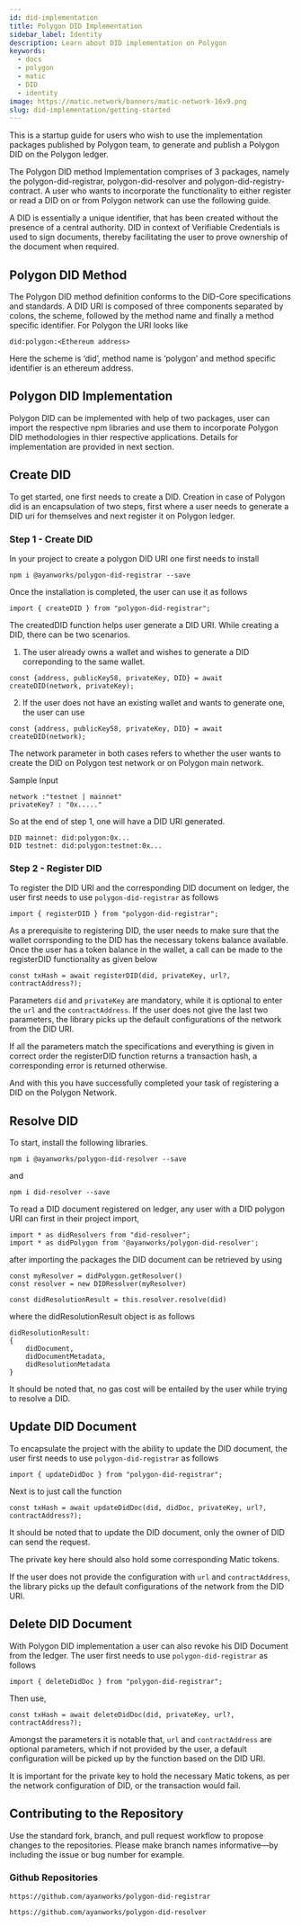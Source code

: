 ```yaml
---
id: did-implementation
title: Polygon DID Implementation
sidebar_label: Identity
description: Learn about DID implementation on Polygon
keywords:
  - docs
  - polygon
  - matic
  - DID
  - identity
image: https://matic.network/banners/matic-network-16x9.png
slug: did-implementation/getting-started
---
```


This is a startup guide for users who wish to use the implementation packages published by Polygon team, to generate and publish a Polygon DID on the Polygon ledger.

The Polygon DID method Implementation comprises of 3 packages, namely the polygon-did-registrar, polygon-did-resolver and polygon-did-registry-contract. A user who wants to incorporate the functionality to either register or read a DID on or from Polygon network can use the following guide.

A DID is essentially a unique identifier, that has been created without the presence of a central authority.  DID in context of Verifiable Credentials is used to sign documents, thereby facilitating the user to prove ownership of the document when required.

## Polygon DID Method

The Polygon DID method definition conforms to the DID-Core specifications and standards. A DID URI is composed of three components separated by colons, the scheme, followed by the method name and finally a method specific identifier. For Polygon the URI looks like
```
did:polygon:<Ethereum address>
```
Here the scheme is ‘did’, method name is ‘polygon’ and method specific identifier is an ethereum address. 

## Polygon DID Implementation

Polygon DID can be implemented with help of two packages, user can import the respective npm libraries and use them to incorporate Polygon DID methodologies in thier respective applications. Details for implementation are provided in next section.

## Create DID 

To get started, one first needs to create a DID. Creation in case of Polygon did is an encapsulation of two steps, first where a user needs to generate a DID uri for themselves and next register it on Polygon ledger.

### Step 1 - Create DID

In your project to create a polygon DID URI one first needs to install
```
npm i @ayanworks/polygon-did-registrar --save
```
Once the installation is completed, the user can use it as follows
```
import { createDID } from "polygon-did-registrar";
```
The createdDID function helps user generate a DID URI. While creating a DID, there can be two scenarios.

1) The user already owns a wallet and wishes to generate a DID correponding to the same wallet.
```
const {address, publicKey58, privateKey, DID} = await createDID(network, privateKey);
```
2) If the user does not have an existing wallet and wants to generate one, the user can use
```
const {address, publicKey58, privateKey, DID} = await createDID(network);
```
The network parameter in both cases refers to whether the user wants to create the DID on Polygon test network or on Polygon main network.

Sample Input
```
network :"testnet | mainnet"
privateKey? : "0x....."
```
So at the end of step 1, one will have a DID URI generated.
```
DID mainnet: did:polygon:0x...
DID testnet: did:polygon:testnet:0x...
```

### Step 2 - Register DID

To register the DID URI and the corresponding DID document on ledger, the user first needs to use `polygon-did-registrar` as follows
```
import { registerDID } from "polygon-did-registrar";
```
As a prerequisite to registering DID, the user needs to make sure that the wallet corrsponding to the DID has the necessary tokens balance available.
Once the user has a token balance in the wallet, a call can be made to the registerDID functionality as given below
```
const txHash = await registerDID(did, privateKey, url?, contractAddress?);
```
Parameters `did` and `privateKey` are mandatory, while it is optional to enter the `url` and the `contractAddress`.
If the user does not give the last two parameters, the library picks up the default configurations of the network from the DID URI.

If all the parameters match the specifications and everything is given in correct order the registerDID function returns a transaction hash, a corresponding error is returned otherwise.

And with this you have successfully completed your task of registering a DID on the Polygon Network.

## Resolve DID

To start, install the following libraries.
```
npm i @ayanworks/polygon-did-resolver --save
```
and
```
npm i did-resolver --save
```

To read a DID document registered on ledger, any user with a DID polygon URI can first in their project import, 
```
import * as didResolvers from "did-resolver";
import * as didPolygon from '@ayanworks/polygon-did-resolver';
```
after importing the packages the DID document can be retrieved by using
```
const myResolver = didPolygon.getResolver()
const resolver = new DIDResolver(myResolver)

const didResolutionResult = this.resolver.resolve(did)
```
where the didResolutionResult object is as follows
```
didResolutionResult:
{
    didDocument,
    didDocumentMetadata,
    didResolutionMetadata
}
```

It should be noted that, no gas cost will be entailed by the user while trying to resolve a DID.

## Update DID Document

To encapsulate the project with the ability to update the DID document, the user first needs to use `polygon-did-registrar` as follows
```
import { updateDidDoc } from "polygon-did-registrar";
```
Next is to just call the function
```
const txHash = await updateDidDoc(did, didDoc, privateKey, url?, contractAddress?);
```
It should be noted that to update the DID document, only the owner of DID can send the request. 

The private key here should also hold some corresponding Matic tokens. 

If the user does not provide the configuration with `url` and `contractAddress`, the library picks up the default configurations of the network from the DID URI.

## Delete DID Document

With Polygon DID implementation a user can also revoke his DID Document from the ledger. 
The user first needs to use `polygon-did-registrar` as follows
```
import { deleteDidDoc } from "polygon-did-registrar";
```
Then use, 
```
const txHash = await deleteDidDoc(did, privateKey, url?, contractAddress?);
```

Amongst the parameters it is notable that, `url` and `contractAddress` are optional parameters, which if not provided by the user, a default configuration will be picked up by the function based on the DID URI. 

It is important for the private key to hold the necessary Matic tokens, as per the network configuration of DID, or the transaction would fail.


## Contributing to the Repository

Use the standard fork, branch, and pull request workflow to propose changes to the repositories. Please make branch names informative—by including the issue or bug number for example.

### Github Repositories

```
https://github.com/ayanworks/polygon-did-registrar
```

```
https://github.com/ayanworks/polygon-did-resolver
```
